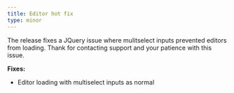 ```yaml
---
title: Editor hot fix
type: minor
---
```

The release fixes a JQuery issue where mulitselect inputs prevented editors from loading. Thank for contacting support and your patience with this issue.

**Fixes:**

* Editor loading with multiselect inputs as normal